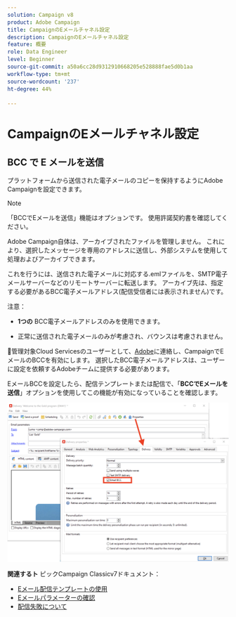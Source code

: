 ```yaml
---
solution: Campaign v8
product: Adobe Campaign
title: CampaignのEメールチャネル設定
description: CampaignのEメールチャネル設定
feature: 概要
role: Data Engineer
level: Beginner
source-git-commit: a50a6cc28d9312910668205e528888fae5d0b1aa
workflow-type: tm+mt
source-wordcount: '237'
ht-degree: 44%

---
```


# CampaignのEメールチャネル設定

## BCC で E メールを送信

プラットフォームから送信された電子メールのコピーを保持するようにAdobe Campaignを設定できます。

>[!NOTE]
>「BCCでEメールを送信」機能はオプションです。 使用許諾契約書を確認してください。

Adobe Campaign自体は、アーカイブされたファイルを管理しません。 これにより、選択したメッセージを専用のアドレスに送信し、外部システムを使用して処理およびアーカイブできます。

これを行うには、送信された電子メールに対応する.emlファイルを、SMTP電子メールサーバーなどのリモートサーバーに転送します。 アーカイブ先は、指定する必要があるBCC電子メールアドレス(配信受信者には表示されません)です。

注意：

* **1つの** BCC電子メールアドレスのみを使用できます。

* 正常に送信された電子メールのみが考慮され、バウンスは考慮されません。

:speech_balloon:管理対象Cloud Servicesのユーザーとして、[Adobe](../start/campaign-faq.md#support)に連絡し、CampaignでEメールのBCCを有効にします。 選択したBCC電子メールアドレスは、ユーザーに設定を依頼するAdobeチームに提供する必要があります。

EメールBCCを設定したら、配信テンプレートまたは配信で、「**BCCでEメールを送信**」オプションを使用してこの機能が有効になっていることを確認します。

![](assets/email-bcc.png)


**関連するト** ピックCampaign Classicv7ドキュメント：

* [Eメール配信テンプレートの使用](https://experienceleague.adobe.com/docs/campaign-classic/using/sending-messages/using-delivery-templates/about-templates.html)
* [Eメールパラメーターの確認](https://experienceleague.adobe.com/docs/campaign-classic/using/sending-messages/sending-emails/sending-an-email/email-parameters.html)
* [配信失敗について](https://experienceleague.adobe.com/docs/campaign-classic/using/sending-messages/monitoring-deliveries/understanding-delivery-failures.html)
